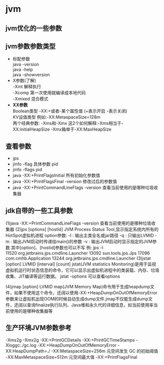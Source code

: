 # jvm
## jvm优化的一些参数
## jvm参数参数类型
  * 标配参数    
    java -version     
    java -help  
    java -showversion
  * X参数(了解)  
    -Xint 解释执行  
    -Xcomp 第一次使用就编译成本地代码  
    -Xmixed 混合模式
  * __XX参数__  
   Boolean类型 -XX:+或者-某个属性值 (+表示开启 -表示关闭)  
   KV设值类型 例如:-XX:MetaspaceSize=128m  
   两个经典参数: -Xms和-Xmx 这2个如何解释:-Xms相当于-XX:initialHeapSize -Xmx箱单于-XX:MaxHeapSize
## 查看参数
  * jps 
  * jinfo  -flag 具体参数 pid
  * jinfo  -flags pid
  * java -XX:+PrintFlagsInitial 所有初始化参数值
  * java -XX:+PrintFlagsFinal -version 修改过后的参数值
  * java -XX:+PrintCommandLineFlags -version 查看当前使用的是哪种垃圾收集器  

## jdk自带的一些工具参数
(1)java -XX:+PrintCommandLineFlags -version 查看当前使用的是哪种垃圾收集器
(2)jps [options] [hostid]  JVM Process Status Tool,显示指定系统内所有的HotSpot虚拟机进程
    option参数:
        -l : 输出主类全名或jar路径
        -q : 只输出LVMID
        -m : 输出JVM启动时传递给main()的参数
        -v : 输出JVM启动时显示指定的JVM参数
        其中[option]、[hostid]参数也可以不写
     例: jps -l   
        11520 org.jetbrains.jps.cmdline.Launcher
        13092 sun.tools.jps.Jps
        17096 com.cmhb.Application
        13244 org.jetbrains.jps.cmdline.Launcher
(3)jstat [option] LVMID [interval] [count] jstat(JVM statistics Monitoring)是用于监视虚拟机运行时状态信息的命令，它可以显示出虚拟机进程中的类装载、内存、垃圾收集、JIT编译等运行数据。
 jstat -options 可以查看options

 
(4)jmap [option] LVMID map(JVM Memory Map)命令用于生成heapdump文件，如果不使用这个命令，还阔以使用-XX:+HeapDumpOnOutOfMemoryError参数来让虚拟机出现OOM的时候自动生成dump文件.jmap不仅能生成dump文件，还阔以查询finalize执行队列、Java堆和永久代的详细信息，如当前使用率当前使用的是哪种收集器等
    
## 生产环境JVM参数参考
 -Xms2g
 -Xmx2g
 -XX:+PrintGCDetails
 -XX:+PrintGCTimeStamps
 -Xloggc:./gc.log
 -XX:+HeapDumpOnOutOfMemoryError
 -XX:HeapDumpPath=./
 -XX:MetaspaceSize=256m   元空间发生 GC 的初始阈值
 -XX:MaxMetaspaceSize=512m  元空间最大值
 -XX:+PrintFlagsFinal    
